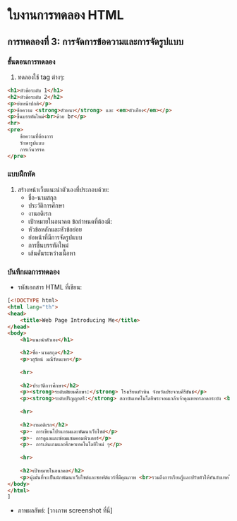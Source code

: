 # ใบงานการทดลอง HTML
 
## การทดลองที่ 3: การจัดการข้อความและการจัดรูปแบบ
### ขั้นตอนการทดลอง
1. ทดลองใช้ tag ต่างๆ:
```html
<h1>หัวข้อระดับ 1</h1>
<h2>หัวข้อระดับ 2</h2>
<p>ย่อหน้าปกติ</p>
<p>ข้อความ <strong>ตัวหนา</strong> และ <em>ตัวเอียง</em></p>
<p>ขึ้นบรรทัดใหม่<br>ด้วย br</p>
<hr>
<pre>
    ข้อความที่ต้องการ
    รักษารูปแบบ
    การเว้นวรรค
</pre>
```

### แบบฝึกหัด
1. สร้างหน้าเว็บแนะนำตัวเองที่ประกอบด้วย:
   - ชื่อ-นามสกุล
   - ประวัติการศึกษา
   - งานอดิเรก
   - เป้าหมายในอนาคต
 ข้อกำหนดที่ต้องมี:
   - หัวข้อหลักและหัวข้อย่อย
   - ย่อหน้าที่มีการจัดรูปแบบ
   - การขึ้นบรรทัดใหม่
   - เส้นคั่นระหว่างเนื้อหา
### บันทึกผลการทดลอง
- รหัสเอกสาร HTML ที่เขียน:
```html
[<!DOCTYPE html>
<html lang="th">
<head>
    <title>Web Page Introducing Me</title>
</head>
<body>
    <h1>แนะนำตัวเอง</h1>

    <h2>ชื่อ-นามสกุล</h2>
    <p>วสุรัตน์ มณีรัตนะพร</p>
    
    <hr>
    
    <h2>ประวัติการศึกษา</h2>
    <p><strong>ระดับมัธยมศึกษา:</strong> โรงเรียนหัวหิน จังหวัดประจวบคีรีขันธ์</p>
    <p><strong>ระดับปริญญาตรี:</strong> สถาบันเทคโนโลยีพระจอมเกล้าเจ้าคุณทหารลาดกระบัง <br>คณะครุศาสตร์อุตสาหกรรมและเทคโนโลยี สาขาเทคโนโลยีคอมพิวเตอร์</p>
    
    <hr>
    
    <h2>งานอดิเรก</h2>
    <p>- การเขียนโปรแกรมและพัฒนาเว็บไซต์</p>
    <p>- การดูแลและซ่อมแซมคอมพิวเตอร์</p>
    <p>- การเล่นเกมและศึกษาเทคโนโลยีใหม่ ๆ</p>
    
    <hr>
    
    <h2>เป้าหมายในอนาคต</h2>
    <p>มุ่งมั่นที่จะเป็นนักพัฒนาเว็บไซต์และซอฟต์แวร์ที่มีคุณภาพ <br>รวมถึงการเรียนรู้และปรับตัวให้ทันกับเทคโนโลยีใหม่ ๆ อย่างต่อเนื่อง</p>
</body>
</html>
]
```
- ภาพผลลัพธ์:
[วางภาพ screenshot ที่นี่]


